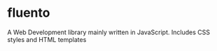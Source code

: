 # fluento
A Web Development library mainly written in JavaScript. Includes CSS styles and HTML templates
